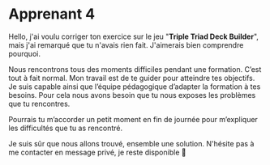 # Apprenant 4

Hello, j'ai voulu corriger ton exercice sur le jeu "**Triple Triad Deck Builder**", mais j'ai remarqué que tu n'avais rien fait. J'aimerais bien comprendre pourquoi.

Nous rencontrons tous des moments difficiles pendant une formation. C’est tout à fait normal. Mon travail est de te guider pour atteindre tes objectifs. Je suis capable ainsi que l’équipe pédagogique d’adapter la formation à tes besoins. Pour cela nous avons besoin que tu nous exposes les problèmes que tu rencontres. 

Pourrais tu m’accorder un petit moment en fin de journée pour m’expliquer les difficultés que tu as rencontré.

Je suis sûr que nous allons trouvé, ensemble une solution.
N'hésite pas à me contacter en message privé, je reste disponible 🙂